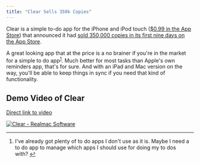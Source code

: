 ```yaml
---
title: "Clear Sells 350k Copies"
---
```

<p>Clear is a simple to-do app for the iPhone and iPod touch (<a href="https://click.linksynergy.com/fs-bin/stat?id=6PFrOqNV4B8&offerid=146261&type=3&subid=0&tmpid=1826&RD_PARM1=http%253A%252F%252Fitunes.apple.com%252Fca%252Fapp%252Fclear%252Fid493136154%253Fmt%253D8%2526uo%253D4%2526partnerId%253D30" target="itunes_store">$0.99 in the App Store</a>) that announced it had <a href="https://www.guardian.co.uk/technology/appsblog/2012/feb/23/iphone-app-clear-350k-sales">sold 350,000 copies in its first nine days on the App Store</a>.</p>
<p>A great looking app that at the price is a no brainer if you're in the market for a simple to do app<sup id="fnref-20094:1"><a href="#fn-20094:1" rel="footnote">1</a></sup>. Much better for most tasks than Apple's own reminders app, that's for sure. And with an iPad and Mac version on the way, you'll be able to keep things in sync if you need that kind of functionality.</p>
<h2>Demo Video of Clear</h2>
<p><a href="https://vimeo.com/35693267">Direct link to video</a></p>
<p><a href="https://click.linksynergy.com/fs-bin/stat?id=6PFrOqNV4B8&offerid=146261&type=3&subid=0&tmpid=1826&RD_PARM1=http%253A%252F%252Fitunes.apple.com%252Fca%252Fapp%252Fclear%252Fid493136154%253Fmt%253D8%2526uo%253D4%2526partnerId%253D30" target="itunes_store"><img src="https://r.mzstatic.com/images/web/linkmaker/badge_appstore-lrg.gif" alt="Clear - Realmac Software" style="border: 0;"/></a></p>
<div class="footnotes">
<hr />
<ol>
<li id="fn-20094:1">
I've already got plenty of to do apps I don't use as it is. Maybe I need a to do app to manage which apps I should use for doing my to dos with?&#160;<a href="#fnref-20094:1" rev="footnote">&#8617;</a>
</li>
</ol>
</div>
